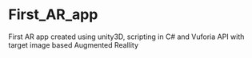 # First_AR_app
 First AR app created using unity3D, scripting in C# and Vuforia API with target image based Augmented Reallity
